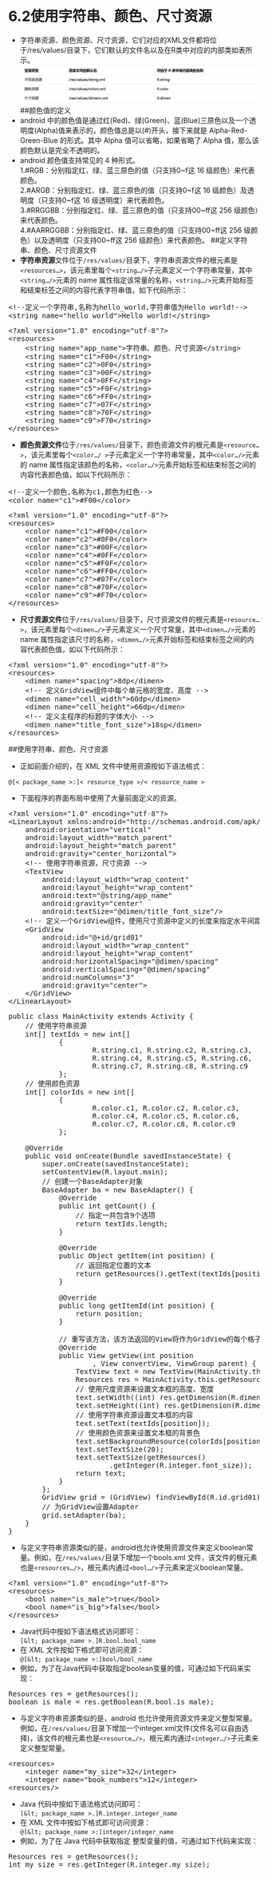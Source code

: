 # 6.2使用字符串、颜色、尺寸资源
* 字符串资源、颜色资源、尺寸资源，它们对应的XML文件都将位于/res/values/目录下，它们默认的文件名以及在R类中对应的内部类如表所示。
![](6_2_1.jpg)
##颜色值的定义
* android 中的颜色值是通过红(Red)、绿(Green)、蓝(Blue)三原色以及一个透明度(Alpha)值来表示的，颜色值总是以(#)开头，接下来就是 Alpha-Red-Green-Blue 的形式。其中 Alpha 值可以省略，如果省略了 Alpha 值，那么该颜色默认是完全不透明的。
* android 颜色值支持常见的 4 种形式。  
1.#RGB：分别指定红、绿、蓝三原色的值（只支持0~f这 16 级颜色）来代表颜色。  
2.#ARGB：分别指定红、绿、蓝三原色的值（只支持0~f这 16 级颜色）及透明度（只支持0~f这 16 级透明度）来代表颜色。  
3.#RRGGBB：分别指定红、绿、蓝三原色的值（只支持00~ff这 256 级颜色）来代表颜色。  
4.#AARRGGBB：分别指定红、绿、蓝三原色的值（只支持00~ff这 256 级颜色）以及透明度（只支持00~ff这 256 级颜色）来代表颜色。
##定义字符串、颜色、尺寸资源文件
* **字符串资源**文件位于```/res/values/```目录下，字符串资源文件的根元素是```<resources…>```，该元素里每个```<string…/>```子元素定义一个字符串常量，其中```<string…/>```元素的 name 属性指定该常量的名称，```<string…/>```元素开始标签和结束标签之间的内容代表字符串值，如下代码所示：
<pre>
&lt;!--定义一个字符串,名称为hello_world,字符串值为Hello world!-->
&lt;string name="hello_world">Hello world!&lt;/string>
</pre>
<pre>
&lt;?xml version="1.0" encoding="utf-8"?>
&lt;resources>
    &lt;string name="app_name">字符串、颜色、尺寸资源&lt;/string>
    &lt;string name="c1">F00&lt;/string>
    &lt;string name="c2">0F0&lt;/string>
    &lt;string name="c3">00F&lt;/string>
    &lt;string name="c4">0FF&lt;/string>
    &lt;string name="c5">F0F&lt;/string>
    &lt;string name="c6">FF0&lt;/string>
    &lt;string name="c7">07F&lt;/string>
    &lt;string name="c8">70F&lt;/string>
    &lt;string name="c9">F70&lt;/string>
&lt;/resources>
</pre>
* **颜色资源文件**位于```/res/values/```目录下，颜色资源文件的根元素是```<resource…>```，该元素里每个```<color…/ >```子元素定义一个字符串常量，其中```<color…/>```元素的 name 属性指定该颜色的名称，```<color…/>```元素开始标签和结束标签之间的内容代表颜色值，如以下代码所示：
<pre>
&lt;!--定义一个颜色,名称为c1,颜色为红色-->
&lt;color name="c1">#F00&lt;/color>
</pre>
<pre>
&lt;?xml version="1.0" encoding="utf-8"?>
&lt;resources>
    &lt;color name="c1">#F00&lt;/color>
    &lt;color name="c2">#0F0&lt;/color>
    &lt;color name="c3">#00F&lt;/color>
    &lt;color name="c4">#0FF&lt;/color>
    &lt;color name="c5">#F0F&lt;/color>
    &lt;color name="c6">#FF0&lt;/color>
    &lt;color name="c7">#07F&lt;/color>
    &lt;color name="c8">#70F&lt;/color>
    &lt;color name="c9">#F70&lt;/color>
&lt;/resources>
</pre>
* **尺寸资源文件**位于```/res/values/```目录下，尺寸资源文件的根元素是```<resource…>```，该元素里每个```<dimen…/>```子元素定义一个尺寸常量，其中```<dimen…/>```元素的 name 属性指定该尺寸的名称，```<dimen…/>```元素开始标签和结束标签之间的内容代表颜色值，如以下代码所示：
<pre>
&lt;?xml version="1.0" encoding="utf-8"?>
&lt;resources>
    &lt;dimen name="spacing">8dp&lt;/dimen>
    &lt;!-- 定义GridView组件中每个单元格的宽度、高度 -->
    &lt;dimen name="cell_width">60dp&lt;/dimen>
    &lt;dimen name="cell_height">66dp&lt;/dimen>
    &lt;!-- 定义主程序的标题的字体大小 -->
    &lt;dimen name="title_font_size">18sp&lt;/dimen>
&lt;/resources>
</pre>
##使用字符串、颜色、尺寸资源
* 正如前面介绍的，在 XML 文件中使用资源按如下语法格式：  
```
@[< package_name >:]< resource_type >/< resource_name >
```
* 下面程序的界面布局中使用了大量前面定义的资源。
<pre>
&lt;?xml version="1.0" encoding="utf-8"?>
&lt;LinearLayout xmlns:android="http://schemas.android.com/apk/res/android"
    android:orientation="vertical"
    android:layout_width="match_parent"
    android:layout_height="match_parent"
    android:gravity="center_horizontal">
    &lt;!-- 使用字符串资源，尺寸资源 -->
    &lt;TextView
        android:layout_width="wrap_content"
        android:layout_height="wrap_content"
        android:text="@string/app_name"
        android:gravity="center"
        android:textSize="@dimen/title_font_size"/>
    &lt;!-- 定义一个GridView组件，使用尺寸资源中定义的长度来指定水平间距、垂直间距 -->
    &lt;GridView
        android:id="@+id/grid01"
        android:layout_width="wrap_content"
        android:layout_height="wrap_content"
        android:horizontalSpacing="@dimen/spacing"
        android:verticalSpacing="@dimen/spacing"
        android:numColumns="3"
        android:gravity="center">
    &lt;/GridView>
&lt;/LinearLayout>
</pre>
<pre>
public class MainActivity extends Activity {
    // 使用字符串资源
    int[] textIds = new int[]
            {
                    R.string.c1, R.string.c2, R.string.c3,
                    R.string.c4, R.string.c5, R.string.c6,
                    R.string.c7, R.string.c8, R.string.c9
            };
    // 使用颜色资源
    int[] colorIds = new int[]
            {
                    R.color.c1, R.color.c2, R.color.c3,
                    R.color.c4, R.color.c5, R.color.c6,
                    R.color.c7, R.color.c8, R.color.c9
            };

    @Override
    public void onCreate(Bundle savedInstanceState) {
        super.onCreate(savedInstanceState);
        setContentView(R.layout.main);
        // 创建一个BaseAdapter对象
        BaseAdapter ba = new BaseAdapter() {
            @Override
            public int getCount() {
                // 指定一共包含9个选项
                return textIds.length;
            }

            @Override
            public Object getItem(int position) {
                // 返回指定位置的文本
                return getResources().getText(textIds[position]);
            }

            @Override
            public long getItemId(int position) {
                return position;
            }

            // 重写该方法，该方法返回的View将作为GridView的每个格子
            @Override
            public View getView(int position
                    , View convertView, ViewGroup parent) {
                TextView text = new TextView(MainActivity.this);
                Resources res = MainActivity.this.getResources();
                // 使用尺度资源来设置文本框的高度、宽度
                text.setWidth((int) res.getDimension(R.dimen.cell_width));
                text.setHeight((int) res.getDimension(R.dimen.cell_height));
                // 使用字符串资源设置文本框的内容
                text.setText(textIds[position]);
                // 使用颜色资源来设置文本框的背景色
                text.setBackgroundResource(colorIds[position]);
                text.setTextSize(20);
                text.setTextSize(getResources()
                        .getInteger(R.integer.font_size));
                return text;
            }
        };
        GridView grid = (GridView) findViewById(R.id.grid01);
        // 为GridView设置Adapter
        grid.setAdapter(ba);
    }
}
</pre>
* 与定义字符串资源类似的是，android也允许使用资源文件来定义boolean常量。例如，在```/res/values/```目录下增加一个bools.xml 文件，该文件的根元素也是```<resources…/>```，根元素内通过```<bool…/>```子元素来定义boolean常量。
<pre>
&lt;?xml version="1.0" encoding="utf-8"?>
&lt;resources>
    &lt;bool name="is_male">true&lt;/bool>
    &lt;bool name="is_big">false&lt;/bool>
&lt;/resources>
</pre>
* Java代码中按如下语法格式访问即可：  
```[&lt; package_name >.]R.bool.bool_name```
* 在 XML 文件按如下格式即可访问资源：  
```@[&lt; package_name >:]bool/bool_name```
* 例如，为了在Java代码中获取指定boolean变量的值，可通过如下代码来实现：
<pre>
Resources res = getResources();
boolean is_male = res.getBoolean(R.bool.is_male);
</pre>
* 与定义字符串资源类似的是，android 也允许使用资源文件来定义整型常量。例如，在```/res/values/```目录下增加一个integer.xml文件(文件名可以自由选择)，该文件的根元素也是```<resource…/>```，根元素内通过```<integer…/>```子元素来定义整型常量。
<pre>
&lt;resources>
    &lt;integer name="my_size">32&lt;/integer>
    &lt;integer name="book_numbers">12&lt;/integer>
&lt;resources/>
</pre>
* Java 代码中按如下语法格式访问即可：  
```[&lt; package_name >.]R.integer.integer_name```
* 在 XML 文件中按如下格式即可访问资源：  
```@[&lt; package_name >:]integer/integer_name```
* 例如，为了在 Java 代码中获取指定 整型变量的值，可通过如下代码来实现：
<pre>
Resources res = getResources();
int my_size = res.getInteger(R.integer.my_size);
</pre>